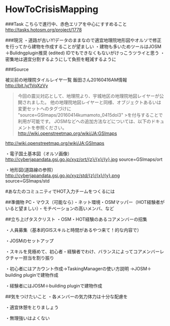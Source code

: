 # HowToCrisisMapping

###Task
こちらで進行中、赤色エリアを中心にすすめること
http://tasks.hotosm.org/project/1778

###現況
・道路が古いY!データのままなので適宜地理院地形図やオルソで修正を行ってから建物を作成することが望ましい
・建物も多いためツールはJOSM＋Bulidngplugin推奨 (edited)
IDでもできなくもないがけっこうツライと思う
・密集地は適宜分割するようにして負担を軽減するように

###Source

被災前の地理院タイルレイヤ一覧
飯田さん20160416AM情報
http://bit.ly/1VqXzVy
>今回の震災対応として、地理院より、宇城地区の地理院地図レイヤーが公開されました。
>他の地理院地図レイヤーと同様、オブジェクトあるいは変更セットへのタグづけに "source=GSImaps/20160414kumamoto_0415dol3" >を付与することで利用が可能です。
>JOSMなどへの追加方法などについては、以下のドキュメントを参照ください。
>http://wiki.openstreetmap.org/wiki/JA:GSImaps


http://wiki.openstreetmap.org/wiki/JA:GSImaps

・電子国土基本図（オルソ画像）
http://cyberjapandata.gsi.go.jp/xyz/ort/{z}/{x}/{y}.jpg
source=GSImaps/ort

・地形図(道路線の参照）
http://cyberjapandata.gsi.go.jp/xyz/std/{z}/{x}/{y}.png
source=GSImaps/std


#あなたのコミュニティでHOT入力チームをつくるには

##準備物
PC・マウス（可能なら）・ネット環境・OSMマッパー（HOT経験者がいると望ましい）・モチベーションの高いメンバ、など

##立ち上げタスクリスト
・OSM・HOT経験のあるコアメンバーの招集

・人員募集（基本的GISスキルと時間があるやつ来て！的な内容で）

・JOSMのセットアップ

・スキルを見極めて、初心者・経験者でわけ、バランスによってコアメンバーレクチャー担当を割り振り

・初心者にはアカウント作成→TaskingManagerの使い方説明
→JOSM＋building pluginで建物作成

・経験者にはJOSM＋building pluginで建物作成

##気をつけたいこと
・各メンバーの気力体力は十分な配慮を

・適宜休憩をとりましょう

・無理強いはよくない

